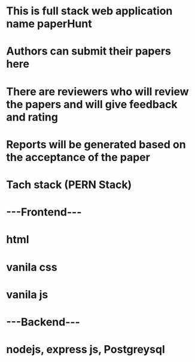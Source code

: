 # This is full stack web application name paperHunt
# Authors can submit their papers here
# There are reviewers who will review the papers and will give feedback and rating
# Reports will be generated based on the acceptance of the paper

# Tach stack (PERN Stack)
# ---Frontend---
# html
# vanila css
# vanila js
# ---Backend---
# nodejs, express js, Postgreysql